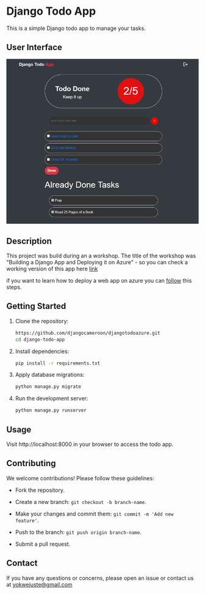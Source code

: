 # Django Todo App

This is a simple Django todo app to manage your tasks.

## User Interface
![UI](<WhatsApp Image 2024-04-23 at 09.59.07.jpeg>)

## Description
This project was build during an a workshop. The title of the workshop was "Building a Django App and Deploying it on Azure" -  so you can check a working version of this app here [link](https://dj-cmr-todo.azurewebsites.net/)

if you want to learn how to deploy a web app on azure you can [follow](https://learn.microsoft.com/en-us/training/modules/host-a-web-app-with-azure-app-service/) this steps.


## Getting Started

1. Clone the repository:

   ```bash
   https://github.com/djangocameroon/djangotodoazure.git
   cd django-todo-app
   ```

2. Install dependencies:

   ```bash
   pip install -r requirements.txt
   ```

3. Apply database migrations:

   ```bash
   python manage.py migrate
   ```

4. Run the development server:

   ```bash
   python manage.py runserver
   ```

## Usage

Visit http://localhost:8000 in your browser to access the todo app.

## Contributing

We welcome contributions! Please follow these guidelines:

- Fork the repository.
- Create a new branch: `git checkout -b branch-name`.
- Make your changes and commit them: `git commit -m 'Add new feature'`.
- Push to the branch: `git push origin branch-name`.

- Submit a pull request.

## Contact

If you have any questions or concerns, please open an issue or contact us at yokwejuste@gmail.com

